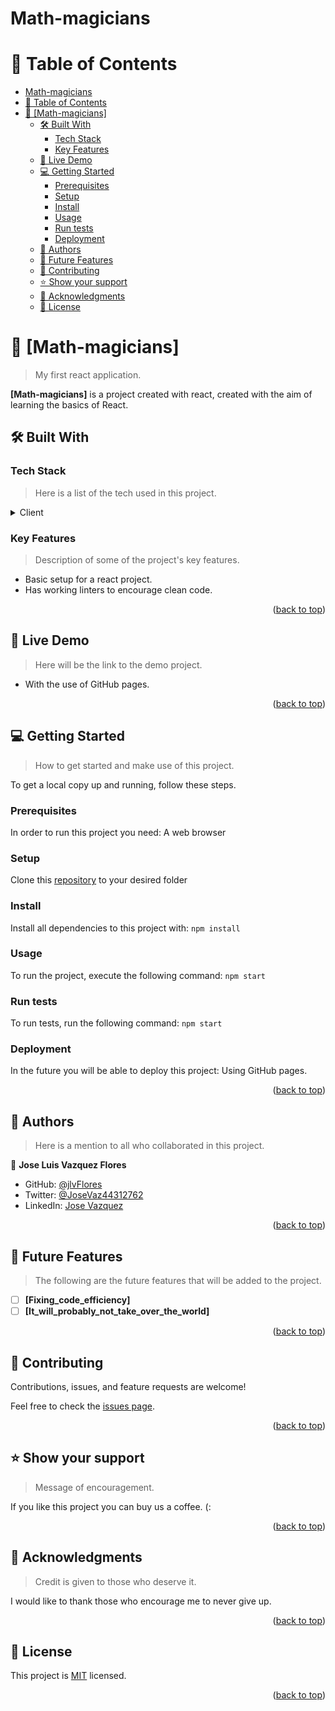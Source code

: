 <a name="readme-top"></a>

# Math-magicians

<!-- TABLE OF CONTENTS -->

# 📗 Table of Contents

- [Math-magicians](#math-magicians)
- [📗 Table of Contents](#-table-of-contents)
- [📖 \[Math-magicians\] ](#-math-magicians-)
  - [🛠 Built With ](#-built-with-)
    - [Tech Stack ](#tech-stack-)
    - [Key Features ](#key-features-)
  - [🚀 Live Demo ](#-live-demo-)
  - [💻 Getting Started ](#-getting-started-)
    - [Prerequisites](#prerequisites)
    - [Setup](#setup)
    - [Install](#install)
    - [Usage](#usage)
    - [Run tests](#run-tests)
    - [Deployment](#deployment)
  - [👥 Authors ](#-authors-)
  - [🔭 Future Features ](#-future-features-)
  - [🤝 Contributing ](#-contributing-)
  - [⭐️ Show your support ](#️-show-your-support-)
  - [🙏 Acknowledgments ](#-acknowledgments-)
  - [📝 License ](#-license-)

<!-- PROJECT DESCRIPTION -->

# 📖 [Math-magicians] <a name="about-project"></a>

> My first react application.

**[Math-magicians]** is a project created with react, created with the aim of learning the basics of React. 

## 🛠 Built With <a name="built-with"></a>

### Tech Stack <a name="tech-stack"></a>

> Here is a list of the tech used in this project.

<details>
  <summary>Client</summary>
  <ul>
    <li><p>HTML</p></li>
    <li><p>CSS</p></li>
    <li><p>ES6</p></li>
    <li><p>Webpack</p></li>
    <li><p>React</p></li>
  </ul>
</details>

<!-- Features -->

### Key Features <a name="key-features"></a>

> Description of some of the project's key features.

- Basic setup for a react project.
- Has working linters to encourage clean code. 

<p align="right">(<a href="#readme-top">back to top</a>)</p>

<!-- LIVE DEMO -->

## 🚀 Live Demo <a name="live-demo"></a>

> Here will be the link to the demo project.

- With the use of GitHub pages.

<p align="right">(<a href="#readme-top">back to top</a>)</p>

<!-- GETTING STARTED -->

## 💻 Getting Started <a name="getting-started"></a>

> How to get started and make use of this project.

To get a local copy up and running, follow these steps.

### Prerequisites

In order to run this project you need:  A web browser

### Setup

Clone this [repository](https://github.com/jlvFlores/Math-magicians) to your desired folder

### Install

Install all dependencies to this project with: `npm install`

### Usage

To run the project, execute the following command:  `npm start`

### Run tests

To run tests, run the following command: `npm start`

### Deployment

In the future you will be able to deploy this project:  Using GitHub pages.

<p align="right">(<a href="#readme-top">back to top</a>)</p>

<!-- AUTHORS -->

## 👥 Authors <a name="authors"></a>

> Here is a mention to all who collaborated in this project.

👤 **Jose Luis Vazquez Flores**

- GitHub: [@jlvFlores](https://github.com/jlvFlores)
- Twitter: [@JoseVaz44312762](https://twitter.com/JoseVaz44312762)
- LinkedIn: [Jose Vazquez](https://www.linkedin.com/in/jose-vazquez-178a8225a/)

<p align="right">(<a href="#readme-top">back to top</a>)</p>

<!-- FUTURE FEATURES -->

## 🔭 Future Features <a name="future-features"></a>

> The following are the future features that will be added to the project.

- [ ] **[Fixing_code_efficiency]**
- [ ] **[It_will_probably_not_take_over_the_world]**

<p align="right">(<a href="#readme-top">back to top</a>)</p>

<!-- CONTRIBUTING -->

## 🤝 Contributing <a name="contributing"></a>

Contributions, issues, and feature requests are welcome!

Feel free to check the [issues page](../../issues/).

<p align="right">(<a href="#readme-top">back to top</a>)</p>

<!-- SUPPORT -->

## ⭐️ Show your support <a name="support"></a>

> Message of encouragement.

If you like this project you can buy us a coffee. (:

<p align="right">(<a href="#readme-top">back to top</a>)</p>

<!-- ACKNOWLEDGEMENTS -->

## 🙏 Acknowledgments <a name="acknowledgements"></a>

> Credit is given to those who deserve it.

I would like to thank those who encourage me to never give up.

<p align="right">(<a href="#readme-top">back to top</a>)</p>

<!-- LICENSE -->

## 📝 License <a name="license"></a>

This project is [MIT](./LICENSE) licensed.

<p align="right">(<a href="#readme-top">back to top</a>)</p>